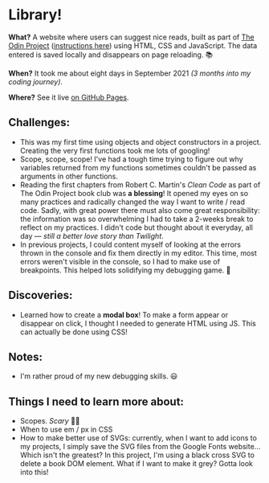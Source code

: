 # Library!

**What?** A website where users can suggest nice reads, built as part of [The Odin Project](https://www.theodinproject.com/) ([instructions here](https://www.theodinproject.com/paths/full-stack-javascript/courses/javascript/lessons/library)) using HTML, CSS and JavaScript. The data entered is saved locally and disappears on page reloading. 📚

**When?** It took me about eight days in September 2021 *(3 months into my coding journey)*.

**Where?** See it live [on GitHub Pages](https://tramio.github.io/TOP-library/).



## Challenges:
- This was my first time using objects and object constructors in a project. Creating the very first functions took me lots of googling!
- Scope, scope, scope! I've had a tough time trying to figure out why variables returned from my functions sometimes couldn't be passed as arguments in other functions.
- Reading the first chapters from Robert C. Martin's *Clean Code* as part of The Odin Project book club was **a blessing**! It opened my eyes on so many practices and radically changed the way I want to write / read code. Sadly, with great power there must also come great responsibility: the information was so overwhelming I had to take a 2-weeks break to reflect on my practices. I didn't code but thought about it everyday, all day — *still a better love story than Twilight*.
- In previous projects, I could content myself of looking at the errors thrown in the console and fix them directly in my editor. This time, most errors weren't visible in the console, so I had to make use of breakpoints. This helped lots solidifying my debugging game. 🔎

## Discoveries:
- Learned how to create a **modal box**! To make a form appear or disappear on click, I thought I needed to generate HTML using JS. This can actually be done using CSS!

## Notes:
- I'm rather proud of my new debugging skills. 😃

## Things I need to learn more about:
- Scopes. *Scary* 🏃🦖
- When to use em / px in CSS
- How to make better use of SVGs: currently, when I want to add icons to my projects, I simply save the SVG files from the Google Fonts website... Which isn't the greatest? In this project, I'm using a black cross SVG to delete a book DOM element. What if I want to make it grey? Gotta look into this!
